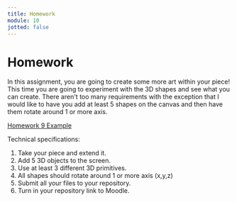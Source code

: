 ```yaml
---
title: Homework
module: 10
jotted: false
---
```


# Homework

In this assignment, you are going to create some more art within your piece! This time you are going to experiment with the 3D shapes and see what you can create. There aren't too many requirements with the exception that I would like to have you add at least 5 shapes on the canvas and then have them rotate around 1 or more axis.

<a href="https://github.com/Montana-Media-Arts/220_CreativeCoding2-Spring2023-Samples/tree/main/Homework%209" target="_blank">Homework 9 Example</a>

Technical specifications:

1. Take your piece and extend it.
2. Add 5 3D objects to the screen.
3. Use at least 3 different 3D primitives.
4. All shapes should rotate around 1 or more axis (x,y,z)
5. Submit all your files to your repository.
6. Turn in your repository link to Moodle.

